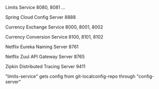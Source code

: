 Limits Service 8080, 8081 ...

Spring Cloud Config Server 8888

Currency Exchange Service 8000, 8001, 8002

Currency Conversion Service 8100, 8101, 8102

Netflix Eureka Naming Server 8761

Netflix Zuul API Gateway Server 8765

Zipkin Distributed Tracing Server 9411

"limits-service" gets config from git-localconfig-repo through "config-server" 

